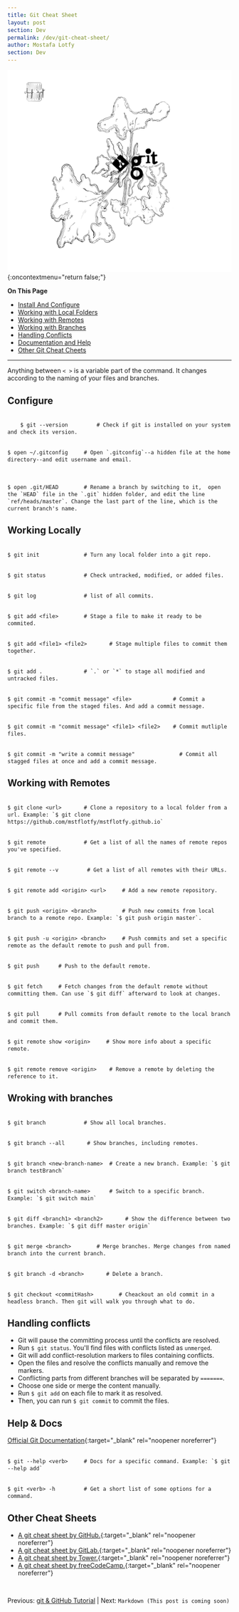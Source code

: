 ```yaml
---
title: Git Cheat Sheet
layout: post
section: Dev
permalink: /dev/git-cheat-sheet/
author: Mostafa Lotfy
section: Dev
---
```


![A git doodle I made for this article.](/assets/i/gitCheatSheet.jpg "Git Doodle"){:oncontextmenu="return false;"}


**On This Page**

- [Install And Configure](#install)
- [Working with Local Folders](#local)
- [Working with Remotes](#remote)
- [Working with Branches](#branches)
- [Handling Conflicts](#conflicts)
- [Documentation and Help](#docs)
- [Other Git Cheat Cheets](#other)

---

Anything between `< >` is a variable part of the command. It changes according to the naming of your files and branches.

## <a name="install"></a> **Configure**


```

    $ git --version         # Check if git is installed on your system and check its version.

```


```

$ open ~/.gitconfig     # Open `.gitconfig`--a hidden file at the home directory--and edit username and email.


```


```

$ open .git/HEAD        # Rename a branch by switching to it,  open the `HEAD` file in the `.git` hidden folder, and edit the line `ref/heads/master`. Change the last part of the line, which is the current branch's name.

```

## <a name="local"></a>**Working Locally**

```

$ git init              # Turn any local folder into a git repo.

```   

```

$ git status            # Check untracked, modified, or added files.

```

```

$ git log               # list of all commits.

```

```

$ git add <file>        # Stage a file to make it ready to be commited.

```

```

$ git add <file1> <file2>       # Stage multiple files to commit them together.

```

```

$ git add .             # `.` or `*` to stage all modified and untracked files.

```

```

$ git commit -m "commit message" <file>             # Commit a specific file from the staged files. And add a commit message.

```

```

$ git commit -m "commit message" <file1> <file2>    # Commit mutliple files.

```

```

$ git commit -m "write a commit message"              # Commit all stagged files at once and add a commit message.

```


## <a name="remote"></a> **Working with Remotes**

```

$ git clone <url>       # Clone a repository to a local folder from a url. Example: `$ git clone https://github.com/mstflotfy/mstflotfy.github.io`

```

```

$ git remote            # Get a list of all the names of remote repos you've specified.

```

```

$ git remote --v         # Get a list of all remotes with their URLs.

```

```

$ git remote add <origin> <url>     # Add a new remote repository.

```

```

$ git push <origin> <branch>        # Push new commits from local branch to a remote repo. Example: `$ git push origin master`.

```

```

$ git push -u <origin> <branch>     # Push commits and set a specific remote as the default remote to push and pull from.

```

```

$ git push      # Push to the default remote.

```

```

$ git fetch     # Fetch changes from the default remote without committing them. Can use `$ git diff` afterward to look at changes.

```

```

$ git pull      # Pull commits from default remote to the local branch and commit them.

```

```

$ git remote show <origin>     # Show more info about a specific remote.

```

```

$ git remote remove <origin>    # Remove a remote by deleting the reference to it.

```

## <a name="branches"></a> **Wroking with branches**

```

$ git branch            # Show all local branches.

```

```

$ git branch --all       # Show branches, including remotes.

```

```

$ git branch <new-branch-name>  # Create a new branch. Example: `$ git branch testBranch`

```

```

$ git switch <branch-name>      # Switch to a specific branch. Example: `$ git switch main`

```

```

$ git diff <branch1> <branch2>       # Show the difference between two branches. Example: `$ git diff master origin`

```

```

$ git merge <branch>        # Merge branches. Merge changes from named branch into the current branch.

```

```

$ git branch -d <branch>       # Delete a branch.

```

```

$ git checkout <commitHash>        # Cheackout an old commit in a headless branch. Then git will walk you through what to do.

```

## <a name="conflicts"></a> **Handling conflicts**

- Git will pause the committing process until the conflicts are resolved.
- Run `$ git status`. You'll find files with conflicts listed as `unmerged`.
- Git will add conflict-resolution markers to files containing conflicts.
- Open the files and resolve the conflicts manually and remove the markers.
- Conflicting parts from different branches will be separated by `=======`.
- Choose one side or merge the content manually.
- Run `$ git add` on each file to mark it as resolved.
- Then, you can run `$ git commit` to commit the files.



## <a name="docs"></a> **Help & Docs**

[Official Git Documentation](https://git-scm.com/docs){:target="_blank" rel="noopener noreferrer"}


```

$ git --help <verb>     # Docs for a specific command. Example: `$ git --help add`

```

```

$ git <verb> -h         # Get a short list of some options for a command.

```

## <a name="other"></a> **Other Cheat Sheets**

- [A git cheat sheet by GitHub.](https://training.github.com/downloads/github-git-cheat-sheet/){:target="_blank" rel="noopener noreferrer"}
- [A git cheat sheet by GitLab.](https://about.gitlab.com/images/press/git-cheat-sheet.pdf){:target="_blank" rel="noopener noreferrer"}
- [A git cheat sheet by Tower.](https://www.git-tower.com/blog/git-cheat-sheet/){:target="_blank" rel="noopener noreferrer"}
- [A git cheat sheet by freeCodeCamp.](https://www.freecodecamp.org/news/git-cheat-sheet/){:target="_blank" rel="noopener noreferrer"}

<br>

Previous: [git & GitHub Tutorial](/dev/git-github-tutorial-very-beginner/)  | Next: `Markdown (This post is coming soon)`
